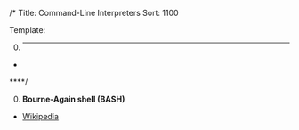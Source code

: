 /*
Title: Command-Line Interpreters
Sort: 1100

Template:

0. ****

* []()

****/

0. **Bourne-Again shell (BASH)**

  * [Wikipedia](https://en.wikipedia.org/wiki/Bash_(Unix_shell))
